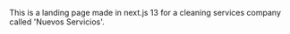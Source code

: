 This is a landing page made in next.js 13 for a cleaning services company called 'Nuevos Servicios'. 
